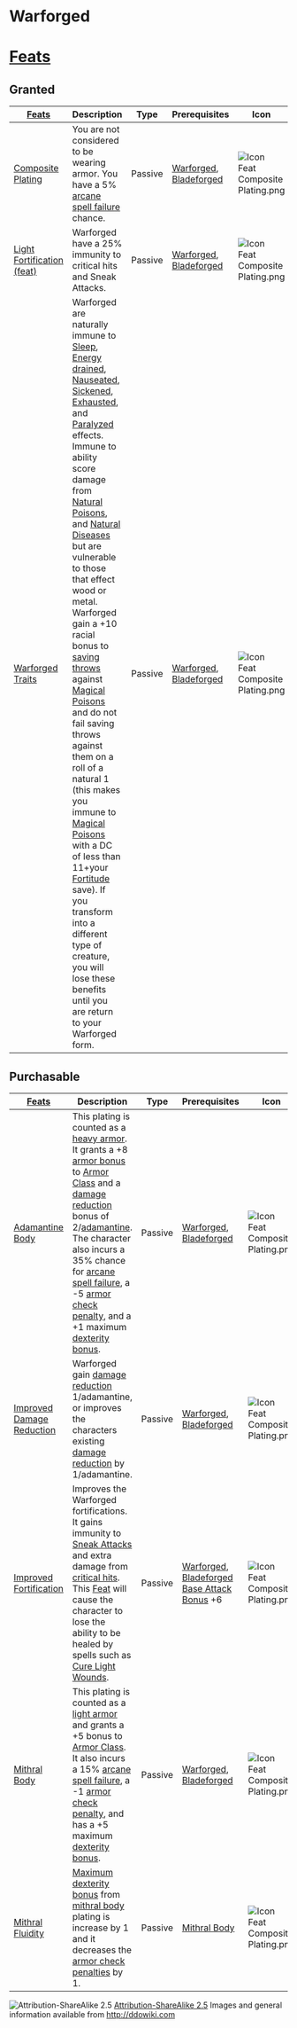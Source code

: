 # Warforged

# [Feats](http://ddowiki.com/page/Category:Warforged_feats)

## Granted

| [ ][grantedFeats] [Feats][result]                                                      | Description                                                                                                                                                                                                                                                                                                                                                                                                                                                                                                                                                                                                                                                                                                                                                                                                                                                                                                                                                                                                                                                                                                                                                                                                                                                                     | Type    | Prerequisites                                                                                                                        | Icon                                                                        |
| -------------------------------------------------------------------------------------- | ------------------------------------------------------------------------------------------------------------------------------------------------------------------------------------------------------------------------------------------------------------------------------------------------------------------------------------------------------------------------------------------------------------------------------------------------------------------------------------------------------------------------------------------------------------------------------------------------------------------------------------------------------------------------------------------------------------------------------------------------------------------------------------------------------------------------------------------------------------------------------------------------------------------------------------------------------------------------------------------------------------------------------------------------------------------------------------------------------------------------------------------------------------------------------------------------------------------------------------------------------------------------------- | ------- | ------------------------------------------------------------------------------------------------------------------------------------ | --------------------------------------------------------------------------- |
| [Composite Plating](http://www.ddowiki.com/page/Composite_Plating "Composite Plating") | You are not considered to be wearing armor. You have a 5% [arcane spell failure](http://www.ddowiki.com/page/Arcane_spell_failure "Arcane spell failure") chance.                                                                                                                                                                                                                                                                                                                                                                                                                                                                                                                                                                                                                                                                                                                                                                                                                                                                                                                                                                                                                                                                                                               | Passive | [Warforged](http://www.ddowiki.com/page/Warforged "Warforged"), [Bladeforged](http://www.ddowiki.com/page/Bladeforged "Bladeforged") | ![Icon Feat Composite Plating.png](/images/Icon_Feat_Composite_Plating.png) |
| [Light Fortification (feat)][light_fort]                                               | Warforged have a 25% immunity to critical hits and Sneak Attacks.                                                                                                                                                                                                                                                                                                                                                                                                                                                                                                                                                                                                                                                                                                                                                                                                                                                                                                                                                                                                                                                                                                                                                                                                               | Passive | [Warforged](http://www.ddowiki.com/page/Warforged "Warforged"), [Bladeforged](http://www.ddowiki.com/page/Bladeforged "Bladeforged") | ![Icon Feat Composite Plating.png](/images/Icon_Feat_Composite_Plating.png) |
| [Warforged Traits](http://www.ddowiki.com/page/Warforged_Traits "Warforged Traits")    | Warforged are naturally immune to [Sleep](http://www.ddowiki.com/page/Sleep "Sleep"), [Energy drained](http://www.ddowiki.com/page/Energy_drained "Energy drained"), [Nauseated](http://www.ddowiki.com/page/Nauseated "Nauseated"), [Sickened](http://www.ddowiki.com/page/Sickened "Sickened"), [Exhausted](http://www.ddowiki.com/page/Exhausted "Exhausted"), and [Paralyzed](http://www.ddowiki.com/page/Paralyzed "Paralyzed") effects.<br />Immune to ability score damage from [Natural Poisons](http://www.ddowiki.com/page/Poison "Poison"), and [Natural Diseases](http://www.ddowiki.com/page/Disease "Disease") but are vulnerable to those that effect wood or metal. <br /> Warforged gain a +10 racial bonus to [saving throws](http://www.ddowiki.com/page/Saving_throw "Saving throw") against [Magical Poisons](http://www.ddowiki.com/page/Poison "Poison") and do not fail saving throws against them on a roll of a natural 1 (this makes you immune to [Magical Poisons](http://www.ddowiki.com/page/Poison "Poison") with a DC of less than 11+your [Fortitude](http://www.ddowiki.com/page/Fortitude "Fortitude") save). If you transform into a different type of creature, you will lose these benefits until you are return to your Warforged form. | Passive | [Warforged](http://www.ddowiki.com/page/Warforged "Warforged"), [Bladeforged](http://www.ddowiki.com/page/Bladeforged "Bladeforged") | ![Icon Feat Composite Plating.png](/images/Icon_Feat_Composite_Plating.png) |

## Purchasable

| [ ][availableFeats] [Feats][result]                                                                            | Description                                                                                                                                                                                                                                                                                                                                                                                                                                                                                                                                                                                                                                                                                                                                                                                                | Type    | Prerequisites                                                                                                                                                                                                                        | Icon                                                                        |
| -------------------------------------------------------------------------------------------------------------- | ---------------------------------------------------------------------------------------------------------------------------------------------------------------------------------------------------------------------------------------------------------------------------------------------------------------------------------------------------------------------------------------------------------------------------------------------------------------------------------------------------------------------------------------------------------------------------------------------------------------------------------------------------------------------------------------------------------------------------------------------------------------------------------------------------------- | ------- | ------------------------------------------------------------------------------------------------------------------------------------------------------------------------------------------------------------------------------------ | --------------------------------------------------------------------------- |
| [Adamantine Body](http://www.ddowiki.com/page/Adamantine_Body "Adamantine Body")                               | This plating is counted as a [heavy armor](http://www.ddowiki.com/page/Category:Heavy_armor "Category:Heavy armor"). It grants a +8 [armor bonus](http://www.ddowiki.com/page/Armor_bonus "Armor bonus") to [Armor Class](http://www.ddowiki.com/page/Armor_Class "Armor Class") and a [damage reduction](http://www.ddowiki.com/page/Damage_reduction "Damage reduction") bonus of 2/[adamantine](http://www.ddowiki.com/page/Adamantine "Adamantine"). The character also incurs a 35% chance for [arcane spell failure](http://www.ddowiki.com/page/Arcane_spell_failure "Arcane spell failure"), a -5 [armor check penalty](http://www.ddowiki.com/page/Armor_check_penalty "Armor check penalty"), and a +1 maximum [dexterity bonus](http://www.ddowiki.com/page/Dexterity_bonus "Dexterity bonus"). | Passive | [Warforged](http://www.ddowiki.com/page/Warforged "Warforged"), [Bladeforged](http://www.ddowiki.com/page/Bladeforged "Bladeforged")                                                                                                 | ![Icon Feat Composite Plating.png](/images/Icon_Feat_Composite_Plating.png) |
| [Improved Damage Reduction](http://www.ddowiki.com/page/Improved_Damage_Reduction "Improved Damage Reduction") | Warforged gain [damage reduction](http://www.ddowiki.com/page/Damage_reduction "Damage reduction") 1/adamantine, or improves the characters existing [damage reduction](http://www.ddowiki.com/page/Damage_reduction "Damage reduction") by 1/adamantine.                                                                                                                                                                                                                                                                                                                                                                                                                                                                                                                                                  | Passive | [Warforged](http://www.ddowiki.com/page/Warforged "Warforged"), [Bladeforged](http://www.ddowiki.com/page/Bladeforged "Bladeforged")                                                                                                 | ![Icon Feat Composite Plating.png](/images/Icon_Feat_Composite_Plating.png) |
| [Improved Fortification](http://www.ddowiki.com/page/Improved_Fortification "Improved Fortification")          | Improves the Warforged fortifications. It gains immunity to [Sneak Attacks](http://www.ddowiki.com/page/Sneak_Attack "Sneak Attack") and extra damage from [critical hits](http://www.ddowiki.com/page/Critical_hit "Critical hit"). This [Feat](http://www.ddowiki.com/page/Feat "Feat") will cause the character to lose the ability to be healed by spells such as [Cure Light Wounds](http://www.ddowiki.com/page/Cure_Light_Wounds "Cure Light Wounds").                                                                                                                                                                                                                                                                                                                                              | Passive | [Warforged](http://www.ddowiki.com/page/Warforged "Warforged"), [Bladeforged](http://www.ddowiki.com/page/Bladeforged "Bladeforged")<br /> [Base Attack Bonus](http://www.ddowiki.com/page/Base_Attack_Bonus "Base Attack Bonus") +6 | ![Icon Feat Composite Plating.png](/images/Icon_Feat_Composite_Plating.png) |
| [Mithral Body](http://www.ddowiki.com/page/Mithral_Body "Mithral Body")                                        | This plating is counted as a [light armor](http://www.ddowiki.com/page/Category:Light_armor "Category:Light armor") and grants a +5 bonus to [Armor Class](http://www.ddowiki.com/page/Armor_Class "Armor Class"). It also incurs a 15% [arcane spell failure](http://www.ddowiki.com/page/Arcane_spell_failure "Arcane spell failure"), a -1 [armor check penalty](http://www.ddowiki.com/page/Armor_check_penalty "Armor check penalty"), and has a +5 maximum [dexterity bonus](http://www.ddowiki.com/page/Dexterity_bonus "Dexterity bonus").                                                                                                                                                                                                                                                         | Passive | [Warforged](http://www.ddowiki.com/page/Warforged "Warforged"), [Bladeforged](http://www.ddowiki.com/page/Bladeforged "Bladeforged")                                                                                                 | ![Icon Feat Composite Plating.png](/images/Icon_Feat_Composite_Plating.png) |
| [Mithral Fluidity](http://www.ddowiki.com/page/Mithral_Fluidity "Mithral Fluidity")                            | [Maximum dexterity bonus](http://www.ddowiki.com/page/Maximum_dexterity_bonus "Maximum dexterity bonus") from [mithral body](http://www.ddowiki.com/page/Mithral_Body "Mithral Body") plating is increase by 1 and it decreases the [armor check penalties](http://www.ddowiki.com/page/Armor_check_penalty "Armor check penalty") by 1.                                                                                                                                                                                                                                                                                                                                                                                                                                                                   | Passive | [Mithral Body](http://www.ddowiki.com/page/Mithral_Body "Mithral Body")                                                                                                                                                              | ![Icon Feat Composite Plating.png](/images/Icon_Feat_Composite_Plating.png) |

[light_fort]: http://www.ddowiki.com/page/Light_Fortification_%28feat%29 "Light Fortification (feat)"
[grantedFeats]: - "c:verify-rows=#feat:verifyGrantedFeats()"
[availableFeats]: - "c:verify-rows=#feat:verifyAvailableFeats()"

<!-- trunk-ignore-begin(markdownlint/MD053) Links are dynamically referenced at runtime -->

[_matchStrategy_]: - "c:matchStrategy=KeyMatch"
[result]: - "?=#feat"
[elf_feat]: http://www.ddowiki.com/edit/Elf_(feat)?redlink=1 "Elf (feat) (page does not exist)"
[elf_race]: http://www.ddowiki.com/page/Elf "Elf"
[sunelf_race]: http://www.ddowiki.com/page/Sun_Elf_(Morninglord) "Sun Elf (Morninglord)"

<!-- trunk-ignore-end(markdownlint/MD053) -->

![Attribution-ShareAlike 2.5](/images/somerights20.png)
[Attribution-ShareAlike 2.5](https://creativecommons.org/licenses/by-sa/2.5/) Images and general information available
from http://ddowiki.com

[//,_matchStrategy_]: # "This behaves like a comment"
